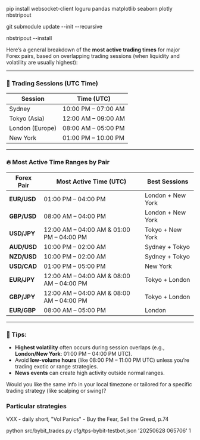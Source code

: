 pip install websocket-client loguru pandas matplotlib seaborn plotly nbstripout

git submodule update --init --recursive

nbstripout --install

Here’s a general breakdown of the **most active trading times** for major Forex pairs, based on overlapping trading sessions (when liquidity and volatility are usually highest):

---

### 🔄 **Trading Sessions (UTC Time)**
| Session        | Time (UTC)       |
|----------------|------------------|
| Sydney         | 10:00 PM – 07:00 AM |
| Tokyo (Asia)   | 12:00 AM – 09:00 AM |
| London (Europe)| 08:00 AM – 05:00 PM |
| New York       | 01:00 PM – 10:00 PM |

---

### 🔥 **Most Active Time Ranges by Pair**

| Forex Pair      | Most Active Time (UTC)                | Best Sessions        |
|------------------|----------------------------------------|-----------------------|
| **EUR/USD**      | 01:00 PM – 04:00 PM                    | London + New York    |
| **GBP/USD**      | 08:00 AM – 04:00 PM                    | London + New York    |
| **USD/JPY**      | 12:00 AM – 04:00 AM & 01:00 PM – 04:00 PM | Tokyo + New York     |
| **AUD/USD**      | 10:00 PM – 02:00 AM                    | Sydney + Tokyo       |
| **NZD/USD**      | 10:00 PM – 02:00 AM                    | Sydney + Tokyo       |
| **USD/CAD**      | 01:00 PM – 05:00 PM                    | New York             |
| **EUR/JPY**      | 12:00 AM – 04:00 AM & 08:00 AM – 04:00 PM | Tokyo + London       |
| **GBP/JPY**      | 12:00 AM – 04:00 AM & 08:00 AM – 04:00 PM | Tokyo + London       |
| **EUR/GBP**      | 08:00 AM – 05:00 PM                    | London               |

---

### 🧠 Tips:
- **Highest volatility** often occurs during session overlaps (e.g., **London/New York**: 01:00 PM – 04:00 PM UTC).
- Avoid **low-volume hours** (like 08:00 PM – 11:00 PM UTC) unless you’re trading exotic or range strategies.
- **News events** can create high activity outside normal ranges.

Would you like the same info in your local timezone or tailored for a specific trading strategy (like scalping or swing)?


### Particular strategies

VXX - daily short, "Vol Panics" - Buy the Fear, Sell the Greed, p.74


python src/bybit_trades.py cfg/tps-bybit-testbot.json '20250628 065706' 1
